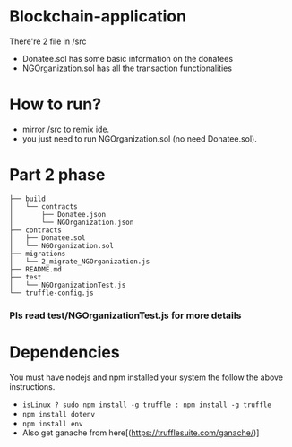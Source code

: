 # Blockchain-application

There're 2 file in /src 
- Donatee.sol has some basic information on the donatees
- NGOrganization.sol has all the transaction functionalities


# How to run?
- mirror /src to remix ide.
- you just need to run NGOrganization.sol (no need Donatee.sol).


# Part 2 phase
```
├── build
│   └── contracts
│       ├── Donatee.json
│       └── NGOrganization.json
├── contracts
│   ├── Donatee.sol
│   └── NGOrganization.sol
├── migrations
│   └── 2_migrate_NGOrganization.js
├── README.md
├── test
│   └── NGOrganizationTest.js
└── truffle-config.js
```


### Pls read test/NGOrganizationTest.js for more details

# Dependencies

You must have nodejs and npm installed your system the follow the above instructions.

- `isLinux ? sudo npm install -g truffle : npm install -g truffle` 
- `npm install dotenv`
- `npm install env`
- Also get ganache from here[(https://trufflesuite.com/ganache/)]
